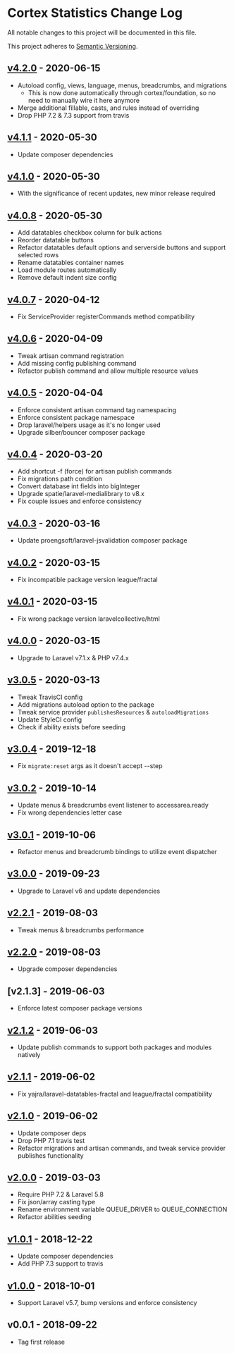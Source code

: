 # Cortex Statistics Change Log

All notable changes to this project will be documented in this file.

This project adheres to [Semantic Versioning](CONTRIBUTING.md).


## [v4.2.0] - 2020-06-15
- Autoload config, views, language, menus, breadcrumbs, and migrations
  - This is now done automatically through cortex/foundation, so no need to manually wire it here anymore
- Merge additional fillable, casts, and rules instead of overriding
- Drop PHP 7.2 & 7.3 support from travis

## [v4.1.1] - 2020-05-30
- Update composer dependencies

## [v4.1.0] - 2020-05-30
- With the significance of recent updates, new minor release required

## [v4.0.8] - 2020-05-30
- Add datatables checkbox column for bulk actions
- Reorder datatable buttons
- Refactor datatables default options and serverside buttons and support selected rows
- Rename datatables container names
- Load module routes automatically
- Remove default indent size config

## [v4.0.7] - 2020-04-12
- Fix ServiceProvider registerCommands method compatibility

## [v4.0.6] - 2020-04-09
- Tweak artisan command registration
- Add missing config publishing command
- Refactor publish command and allow multiple resource values

## [v4.0.5] - 2020-04-04
- Enforce consistent artisan command tag namespacing
- Enforce consistent package namespace
- Drop laravel/helpers usage as it's no longer used
- Upgrade silber/bouncer composer package

## [v4.0.4] - 2020-03-20
- Add shortcut -f (force) for artisan publish commands
- Fix migrations path condition
- Convert database int fields into bigInteger
- Upgrade spatie/laravel-medialibrary to v8.x
- Fix couple issues and enforce consistency

## [v4.0.3] - 2020-03-16
- Update proengsoft/laravel-jsvalidation composer package

## [v4.0.2] - 2020-03-15
- Fix incompatible package version league/fractal

## [v4.0.1] - 2020-03-15
- Fix wrong package version laravelcollective/html

## [v4.0.0] - 2020-03-15
- Upgrade to Laravel v7.1.x & PHP v7.4.x

## [v3.0.5] - 2020-03-13
- Tweak TravisCI config
- Add migrations autoload option to the package
- Tweak service provider `publishesResources` & `autoloadMigrations`
- Update StyleCI config
- Check if ability exists before seeding

## [v3.0.4] - 2019-12-18
- Fix `migrate:reset` args as it doesn't accept --step

## [v3.0.2] - 2019-10-14
- Update menus & breadcrumbs event listener to accessarea.ready
- Fix wrong dependencies letter case

## [v3.0.1] - 2019-10-06
- Refactor menus and breadcrumb bindings to utilize event dispatcher

## [v3.0.0] - 2019-09-23
- Upgrade to Laravel v6 and update dependencies

## [v2.2.1] - 2019-08-03
- Tweak menus & breadcrumbs performance

## [v2.2.0] - 2019-08-03
- Upgrade composer dependencies

## [v2.1.3] - 2019-06-03
- Enforce latest composer package versions

## [v2.1.2] - 2019-06-03
- Update publish commands to support both packages and modules natively

## [v2.1.1] - 2019-06-02
- Fix yajra/laravel-datatables-fractal and league/fractal compatibility

## [v2.1.0] - 2019-06-02
- Update composer deps
- Drop PHP 7.1 travis test
- Refactor migrations and artisan commands, and tweak service provider publishes functionality

## [v2.0.0] - 2019-03-03
- Require PHP 7.2 & Laravel 5.8
- Fix json/array casting type
- Rename environment variable QUEUE_DRIVER to QUEUE_CONNECTION
- Refactor abilities seeding

## [v1.0.1] - 2018-12-22
- Update composer dependencies
- Add PHP 7.3 support to travis

## [v1.0.0] - 2018-10-01
- Support Laravel v5.7, bump versions and enforce consistency

## v0.0.1 - 2018-09-22
- Tag first release

[v4.2.0]: https://github.com/rinvex/cortex-statistics/compare/v4.1.1...v4.2.0
[v4.1.1]: https://github.com/rinvex/cortex-statistics/compare/v4.1.0...v4.1.1
[v4.1.0]: https://github.com/rinvex/cortex-statistics/compare/v4.0.8...v4.1.0
[v4.0.8]: https://github.com/rinvex/cortex-statistics/compare/v4.0.7...v4.0.8
[v4.0.7]: https://github.com/rinvex/cortex-statistics/compare/v4.0.6...v4.0.7
[v4.0.6]: https://github.com/rinvex/cortex-statistics/compare/v4.0.5...v4.0.6
[v4.0.5]: https://github.com/rinvex/cortex-statistics/compare/v4.0.4...v4.0.5
[v4.0.4]: https://github.com/rinvex/cortex-statistics/compare/v4.0.3...v4.0.4
[v4.0.3]: https://github.com/rinvex/cortex-statistics/compare/v4.0.2...v4.0.3
[v4.0.2]: https://github.com/rinvex/cortex-statistics/compare/v4.0.1...v4.0.2
[v4.0.1]: https://github.com/rinvex/cortex-statistics/compare/v4.0.0...v4.0.1
[v4.0.0]: https://github.com/rinvex/cortex-statistics/compare/v3.0.5...v4.0.0
[v3.0.5]: https://github.com/rinvex/cortex-statistics/compare/v3.0.4...v3.0.5
[v3.0.4]: https://github.com/rinvex/cortex-statistics/compare/v3.0.3...v3.0.4
[v3.0.3]: https://github.com/rinvex/cortex-statistics/compare/v3.0.2...v3.0.3
[v3.0.2]: https://github.com/rinvex/cortex-statistics/compare/v3.0.1...v3.0.2
[v3.0.1]: https://github.com/rinvex/cortex-statistics/compare/v3.0.0...v3.0.1
[v3.0.0]: https://github.com/rinvex/cortex-statistics/compare/v2.2.1...v3.0.0
[v2.2.1]: https://github.com/rinvex/cortex-statistics/compare/v2.2.0...v2.2.1
[v2.2.0]: https://github.com/rinvex/cortex-statistics/compare/v2.1.2...v2.2.0
[v2.1.2]: https://github.com/rinvex/cortex-statistics/compare/v2.1.1...v2.1.2
[v2.1.1]: https://github.com/rinvex/cortex-statistics/compare/v2.1.0...v2.1.1
[v2.1.0]: https://github.com/rinvex/cortex-statistics/compare/v2.0.0...v2.1.0
[v2.0.0]: https://github.com/rinvex/cortex-statistics/compare/v1.0.1...v2.0.0
[v1.0.1]: https://github.com/rinvex/cortex-statistics/compare/v1.0.0...v1.0.1
[v1.0.0]: https://github.com/rinvex/cortex-statistics/compare/v0.0.1...v1.0.0
